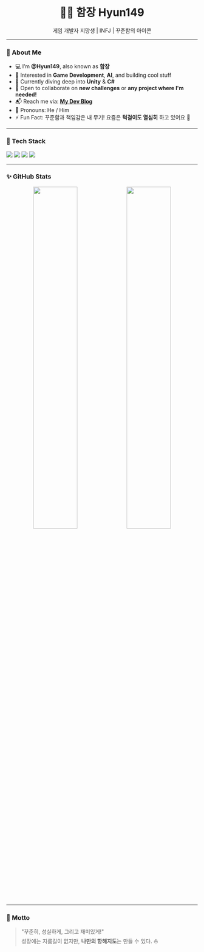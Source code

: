 <h1 align="center">👨‍✈️ 함장 Hyun149</h1>
<p align="center">
  게임 개발자 지망생 | INFJ | 꾸준함의 아이콘  
</p>

---

### 👋 About Me

- 💻 I’m **@Hyun149**, also known as **함장**
- 🎯 Interested in **Game Development**, **AI**, and building cool stuff
- 🌱 Currently diving deep into **Unity** & **C#**
- 🤝 Open to collaborate on **new challenges** or **any project where I'm needed!**
- 📬 Reach me via: [**My Dev Blog**](https://hyun991.tistory.com/)
- 🧠 Pronouns: He / Him  
- ⚡ Fun Fact: 꾸준함과 책임감은 내 무기! 요즘은 **턱걸이도 열심히** 하고 있어요 💪

---

### 🧰 Tech Stack
<img src="https://img.shields.io/badge/Unity-2022.3+-black?style=for-the-badge&logo=unity&logoColor=white"/>
<img src="https://img.shields.io/badge/C%23-239120?style=for-the-badge&logo=c-sharp&logoColor=white"/>
<img src="https://img.shields.io/badge/VSCode-007ACC?style=for-the-badge&logo=visualstudiocode&logoColor=white"/>
<img src="https://img.shields.io/badge/Tistory-Blog-orange?style=for-the-badge&logo=bookstack&logoColor=white"/>

---

### ✨ GitHub Stats

<p align="center">
  <img src="https://github-readme-stats.vercel.app/api?username=Hyun149&show_icons=true&theme=tokyonight" width="48%"/>
  <img src="https://github-readme-streak-stats.herokuapp.com?user=Hyun149&theme=tokyonight" width="48%"/>
</p>

---

### 🧭 Motto

> "꾸준히, 성실하게, 그리고 재미있게!"  
> 성장에는 지름길이 없지만, **나만의 항해지도**는 만들 수 있다. ⛵

